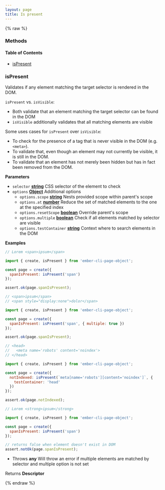 ```yaml
---
layout: page
title: Is present
---
```


{% raw %}
### Methods


<!-- Generated by documentation.js. Update this documentation by updating the source code. -->

#### Table of Contents

-   [isPresent][1]

### isPresent

Validates if any element matching the target selector is rendered in the DOM.

`isPresent` vs. `isVisible`:

-   Both validate that an element matching the target selector can be found in the DOM
-   `isVisible` additionally validates that all matching elements are visible

Some uses cases for `isPresent` over `isVisible`:

-   To check for the presence of a tag that is never visible in the DOM (e.g. `<meta>`).
-   To validate that, even though an element may not currently be visible, it is still in the DOM.
-   To validate that an element has not merely been hidden but has in fact been removed from the DOM.

**Parameters**

-   `selector` **[string][2]** CSS selector of the element to check
-   `options` **[Object][3]** Additional options
    -   `options.scope` **[string][2]** Nests provided scope within parent's scope
    -   `options.at` **[number][4]** Reduce the set of matched elements to the one at the specified index
    -   `options.resetScope` **[boolean][5]** Override parent's scope
    -   `options.multiple` **[boolean][5]** Check if all elements matched by selector are visible
    -   `options.testContainer` **[string][2]** Context where to search elements in the DOM

**Examples**

```javascript
// Lorem <span>ipsum</span>

import { create, isPresent } from 'ember-cli-page-object';

const page = create({
  spanIsPresent: isPresent('span')
});

assert.ok(page.spanIsPresent);
```

```javascript
// <span>ipsum</span>
// <span style="display:none">dolor</span>

import { create, isPresent } from 'ember-cli-page-object';

const page = create({
  spanIsPresent: isPresent('span', { multiple: true })
});

assert.ok(page.spanIsPresent);
```

```javascript
// <head>
//   <meta name='robots' content='noindex'>
// </head>

import { create, isPresent } from 'ember-cli-page-object';

const page = create({
  notIndexed: isPresent(`meta[name='robots'][content='noindex']`, {
    testContainer: 'head'
  })
});

assert.ok(page.notIndexed);
```

```javascript
// Lorem <strong>ipsum</strong>

import { create, isPresent } from 'ember-cli-page-object';

const page = create({
  spanIsPresent: isPresent('span')
});

// returns false when element doesn't exist in DOM
assert.notOk(page.spanIsPresent);
```

-   Throws **any** Will throw an error if multiple elements are matched by selector and multiple option is not set

Returns **Descriptor** 

[1]: #ispresent

[2]: https://developer.mozilla.org/docs/Web/JavaScript/Reference/Global_Objects/String

[3]: https://developer.mozilla.org/docs/Web/JavaScript/Reference/Global_Objects/Object

[4]: https://developer.mozilla.org/docs/Web/JavaScript/Reference/Global_Objects/Number

[5]: https://developer.mozilla.org/docs/Web/JavaScript/Reference/Global_Objects/Boolean
{% endraw %}